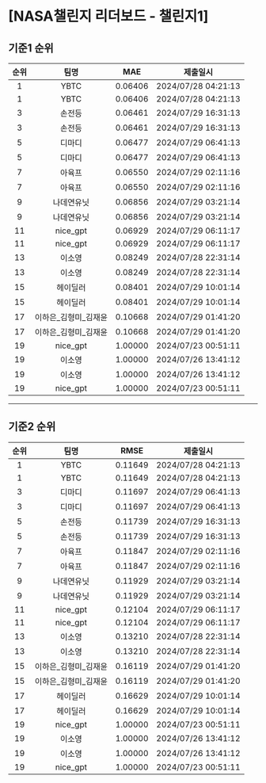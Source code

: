 # [NASA챌린지 리더보드 - 챌린지1]
## 기준1 순위
| 순위 | 팀명 | MAE | 제출일시 |
|:----:|:----:|:-----:|:----:|
| 1 | YBTC | 0.06406 | 2024/07/28 04:21:13 |
| 1 | YBTC | 0.06406 | 2024/07/28 04:21:13 |
| 3 | 손전등 | 0.06461 | 2024/07/29 16:31:13 |
| 3 | 손전등 | 0.06461 | 2024/07/29 16:31:13 |
| 5 | 디마디 | 0.06477 | 2024/07/29 06:41:13 |
| 5 | 디마디 | 0.06477 | 2024/07/29 06:41:13 |
| 7 | 아육프 | 0.06550 | 2024/07/29 02:11:16 |
| 7 | 아육프 | 0.06550 | 2024/07/29 02:11:16 |
| 9 | 나데연유닛 | 0.06856 | 2024/07/29 03:21:14 |
| 9 | 나데연유닛 | 0.06856 | 2024/07/29 03:21:14 |
| 11 | nice_gpt | 0.06929 | 2024/07/29 06:11:17 |
| 11 | nice_gpt | 0.06929 | 2024/07/29 06:11:17 |
| 13 | 이소영 | 0.08249 | 2024/07/28 22:31:14 |
| 13 | 이소영 | 0.08249 | 2024/07/28 22:31:14 |
| 15 | 헤이딜러 | 0.08401 | 2024/07/29 10:01:14 |
| 15 | 헤이딜러 | 0.08401 | 2024/07/29 10:01:14 |
| 17 | 이하은_김형미_김재윤 | 0.10668 | 2024/07/29 01:41:20 |
| 17 | 이하은_김형미_김재윤 | 0.10668 | 2024/07/29 01:41:20 |
| 19 | nice_gpt | 1.00000 | 2024/07/23 00:51:11 |
| 19 | 이소영 | 1.00000 | 2024/07/26 13:41:12 |
| 19 | 이소영 | 1.00000 | 2024/07/26 13:41:12 |
| 19 | nice_gpt | 1.00000 | 2024/07/23 00:51:11 |
___
## 기준2 순위
| 순위 | 팀명 | RMSE | 제출일시 |
|:----:|:----:|:-----:|:----:|
| 1 | YBTC | 0.11649 | 2024/07/28 04:21:13 |
| 1 | YBTC | 0.11649 | 2024/07/28 04:21:13 |
| 3 | 디마디 | 0.11697 | 2024/07/29 06:41:13 |
| 3 | 디마디 | 0.11697 | 2024/07/29 06:41:13 |
| 5 | 손전등 | 0.11739 | 2024/07/29 16:31:13 |
| 5 | 손전등 | 0.11739 | 2024/07/29 16:31:13 |
| 7 | 아육프 | 0.11847 | 2024/07/29 02:11:16 |
| 7 | 아육프 | 0.11847 | 2024/07/29 02:11:16 |
| 9 | 나데연유닛 | 0.11929 | 2024/07/29 03:21:14 |
| 9 | 나데연유닛 | 0.11929 | 2024/07/29 03:21:14 |
| 11 | nice_gpt | 0.12104 | 2024/07/29 06:11:17 |
| 11 | nice_gpt | 0.12104 | 2024/07/29 06:11:17 |
| 13 | 이소영 | 0.13210 | 2024/07/28 22:31:14 |
| 13 | 이소영 | 0.13210 | 2024/07/28 22:31:14 |
| 15 | 이하은_김형미_김재윤 | 0.16119 | 2024/07/29 01:41:20 |
| 15 | 이하은_김형미_김재윤 | 0.16119 | 2024/07/29 01:41:20 |
| 17 | 헤이딜러 | 0.16629 | 2024/07/29 10:01:14 |
| 17 | 헤이딜러 | 0.16629 | 2024/07/29 10:01:14 |
| 19 | nice_gpt | 1.00000 | 2024/07/23 00:51:11 |
| 19 | 이소영 | 1.00000 | 2024/07/26 13:41:12 |
| 19 | 이소영 | 1.00000 | 2024/07/26 13:41:12 |
| 19 | nice_gpt | 1.00000 | 2024/07/23 00:51:11 |
